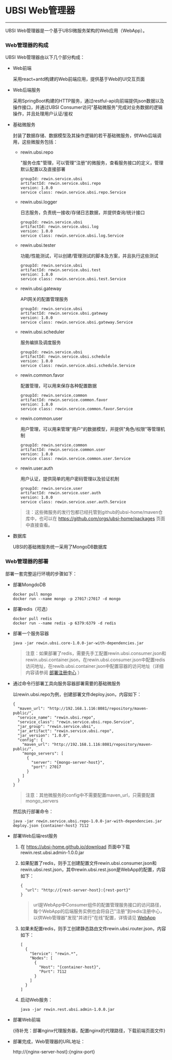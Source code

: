 # UBSI Web管理器

---

UBSI Web管理器是一个基于UBSI微服务架构的Web应用（WebApp）。

### Web管理器的构成

UBSI Web管理器由以下几个部分构成：

* Web前端

  采用react+antd构建的Web前端应用，提供基于Web的UI交互页面

* Web后端服务

  采用SpringBoot构建的HTTP服务，通过restful-api向前端提供json数据以及操作接口，并通过UBSI Consumer访问"基础微服务"完成对业务数据的逻辑操作，并且处理用户认证/鉴权

* 基础微服务

  封装了数据存储、数据模型及其操作逻辑的若干基础微服务，供Web后端调用，这些微服务包括：

  * rewin.ubsi.repo

    "服务仓库"管理，可以管理"注册"的微服务，查看服务接口的定义，管理默认配置以及直接部署
    ```
    groupId: rewin.service.ubsi
    artifactId: rewin.service.ubsi.repo
    version: 1.0.0
    service class: rewin.service.ubsi.repo.Service
    ```

  * rewin.ubsi.logger

    日志服务，负责统一接收/存储日志数据，并提供查询/统计接口
    ```
    groupId: rewin.service.ubsi
    artifactId: rewin.service.ubsi.log
    version: 1.0.0
    service class: rewin.service.ubsi.log.Service
    ```

  * rewin.ubsi.tester

    功能/性能测试，可以创建/管理测试的脚本及方案，并且执行这些测试
    ```
    groupId: rewin.service.ubsi
    artifactId: rewin.service.ubsi.test
    version: 1.0.0
    service class: rewin.service.ubsi.test.Service
    ```

  * rewin.ubsi.gateway

    API网关的配置管理服务
    ```
    groupId: rewin.service.ubsi
    artifactId: rewin.service.ubsi.gateway
    version: 1.0.0
    service class: rewin.service.ubsi.gateway.Service
    ```

  * rewin.ubsi.scheduler

    服务编排及调度服务

    ```
    groupId: rewin.service.ubsi
    artifactId: rewin.service.ubsi.schedule
    version: 1.0.0
    service class: rewin.service.ubsi.schedule.Service
    ```

  * rewin.common.favor

    配置管理，可以用来保存各种配置数据
    ```
    groupId: rewin.service.common
    artifactId: rewin.service.common.favor
    version: 1.0.0
    service class: rewin.service.common.favor.Service
    ```

  * rewin.common.user

    用户管理，可以用来管理"用户"的数据模型，并提供"角色/权限"等管理机制
    ```
    groupId: rewin.service.common
    artifactId: rewin.service.common.user
    version: 1.0.0
    service class: rewin.service.common.user.Service
    ```

  * rewin.user.auth

    用户认证，提供简单的用户密码管理以及验证机制
    ```
    groupId: rewin.service.user
    artifactId: rewin.service.user.auth
    version: 1.0.0
    service class: rewin.service.user.auth.Service
    ```

  > 注：这些微服务的发行包都已经托管到github的ubsi-home/maven仓库中，也可以在  https://github.com/orgs/ubsi-home/packages 页面中直接查看。

* 数据库

  UBSI的基础微服务统一采用了MongoDB数据库
  

### Web管理器的部署

部署一套完整运行环境的步骤如下：

* 部署MongdoDB

  ```
  docker pull mongo
  docker run --name mongo -p 27017:27017 -d mongo
  ```

* 部署redis（可选）

  ```
  docker pull redis
  docker run --name redis -p 6379:6379 -d redis
  ```

* 部署一个服务容器

  ```
  java -jar rewin.ubsi.core-1.0.0-jar-with-dependencies.jar
  ```

  > 注意：如果部署了redis，需要先手工配置rewin.ubsi.consumer.json和rewin.ubsi.container.json，在rewin.ubsi.consumer.json中配置redis访问地址，在rewib.ubsi.container.json中配置容器的访问地址（详细内容请参阅 [部署注册中心](readme.md) ）

* 通过命令行部署工具向服务容器部署需要的基础微服务
  
  以rewin.ubsi.repo为例，创建部署文件deploy.json，内容如下：
  
  ```
  {
    "maven_url": "http://192.168.1.116:8081/repository/maven-public/",
    "service_name": "rewin.ubsi.repo",
    "service_class": "rewin.service.ubsi.repo.Service",
    "jar_group": "rewin.service.ubsi",
    "jar_artifact": "rewin.service.ubsi.repo",
    "jar_version": "1.0.0",
    "config": {
      "maven_url": "http://192.168.1.116:8081/repository/maven-public/",
      "mongo_servers": [
        {
          "server": "{mongo-server-host}",
          "port": 27017
        }
      ]
    }
  }
  ```
  > 注意：其他微服务的config中不需要配置maven_url，只需要配置mongo_servers
  
  然后执行部署命令：
  
  ```
  java -jar rewin.service.ubsi.repo-1.0.0-jar-with-dependencies.jar deploy.json {container-host} 7112
  ```
  
* 部署Web后端rest服务

  1. 在  https://ubsi-home.github.io/download 页面中下载rewin.rest.ubsi.admin-1.0.0.jar

  2. 如果配置了redis，则手工创建配置文件rewin.ubsi.consumer.json和rewin.ubsi.rest.json，其中rewin.ubsi.rest.json是WebApp的配置，内容如下：
  
     ```
     {
       "url": "http://{rest-server-host}:{rest-port}"
     }
     ```
  
     > url是WebApp中Consumer组件的配置管理服务接口的访问路径，每个WebApp的后端服务实例也会将自己"注册"到redis注册中心，以供Web管理器"发现"并进行"在线"配置，详情请见 [WebApp](../webapp/readme.md)
  
  3. 如果未配置redis，则手工创建静态路由文件rewin.ubsi.router.json，内容如下：
  
     ```
     [
       {
         "Service": "rewin.*",
         "Nodes": [
           {
             "Host": "{container-host}",
             "Port": 7112
           }
         ]
       }
     ]
     ```
  
  4. 启动Web服务：
      ```
      java -jar rewin.rest.ubsi.admin-1.0.0.jar
      ```
      
  
* 部署Web前端

  {待补充：部署nginx代理服务器，配置nginx的代理路径，下载前端页面文件}

* 部署完成，Web管理器的URL地址：

  http://{nginx-server-host}:{nginx-port}



